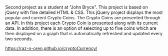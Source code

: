 Second project as a student at "John Bryce". 
This project is based on jQuery with fine detailed HTML & CSS.
This jQuery project displays the most popular and current Crypto Coins.
The Crypto Coins are presented through an API.
In this project each Crypto Coin is presented along with its current data.
In addition, there is an option of selecting up to five coins which are then displayed on a graph that is automatically refreshed and updated every two seconds. 

https://raz-n-oren.github.io/cryptoCurrency/
